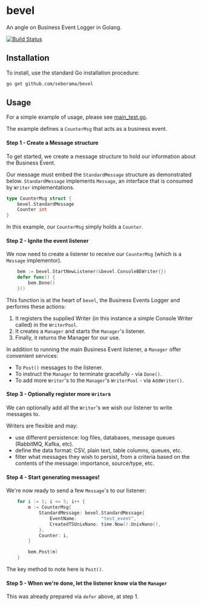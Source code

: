 # bevel
An angle on Business Event Logger in Golang.

[![Build Status](https://travis-ci.org/seborama/bevel.svg?branch=master)](https://travis-ci.org/seborama/bevel)


## Installation
To install, use the standard Go installation procedure:

```bash
go get github.com/seborama/bevel
```


## Usage
For a simple example of usage, please see [main_test.go](https://github.com/seborama/bevel/blob/0.1/main_test.go).

The example defines a `CounterMsg` that acts as a business event.


#### Step 1 - Create a Message structure
To get started, we create a message structure to hold our information about the Business Event.

Our message must embed the `StandardMessage` structure as demonstrated below.
`StandardMessage` implements  `Message`, an interface that is consumed by `Writer` implementations.

```go
type CounterMsg struct {
	bevel.StandardMessage
	Counter int
}
```

In this example, our `CounterMsg` simply holds a `Counter`.


#### Step 2 - Ignite the event listener
We now need to create a listener to receive our `CounterMsg` (which is a `Message` implementor).

```go
	bem := bevel.StartNewListener(&bevel.ConsoleBEWriter{})
	defer func() {
		bem.Done()
	}()
```

This function is at the heart of `bevel`, the Business Events Logger and performs these actions:
1. It registers the supplied Writer (in this instance a simple Console Writer called) in the `WriterPool`.
2. It creates a `Manager` and starts the `Manager`'s listener.
3. Finally, it returns the Manager for our use.

In addition to running the main Business Event listener, a `Manager` offer convenient services:
- To `Post()` messages to the listener.
- To instruct the `Manager` to terminate gracefully - via `Done()`.
- To add more `Writer`'s to the `Manager`'s `WriterPool` - via `AddWriter()`.


#### Step 3 - Optionally register more `Writer`s
We can optionally add all the `Writer`'s we wish our listener to write messages to.

Writers are flexible and may:
- use different persistence: log files, databases, message queues (RabbitMQ, Kafka, etc).
- define the data format: CSV, plain text, table columns, queues, etc.
- filter what messages they wish to persist, from a criteria based on the contents of the message: importance, source/type, etc.


#### Step 4 - Start generating messages!
We're now ready to send a few `Message`'s to our listener:

```go
	for i := 1; i <= 5; i++ {
		m := CounterMsg{
			StandardMessage: bevel.StandardMessage{
				EventName:         "test_event",
				CreatedTSUnixNano: time.Now().UnixNano(),
			},
			Counter: i,
		}

		bem.Post(m)
	}
```

The key method to note here is `Post()`.


#### Step 5 - When we're done, let the listener know via the `Manager`
This was already prepared via `defer` above, at step 1.

